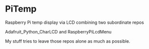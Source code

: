 # PiTemp
Raspberry Pi temp display via LCD combining two subordinate repos

Adafruit_Python_CharLCD and RaspberryPiLcdMenu

My stuff tries to leave those repos alone as much as possible.
